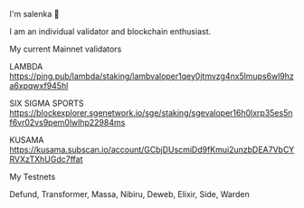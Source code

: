 I'm salenka 🌸

I am an individual validator and blockchain enthusiast.

My current Mainnet validators

LAMBDA
https://ping.pub/lambda/staking/lambvaloper1qey0jtmvzg4nx5lmups6wl9hza6xpqwxf945hl

SIX SIGMA SPORTS
https://blockexplorer.sgenetwork.io/sge/staking/sgevaloper16h0lxrp35es5nf6vr02vs9pem0lwlhp22984ms

KUSAMA
https://kusama.subscan.io/account/GCbjDUscmiDd9fKmui2unzbDEA7VbCYRVXzTXhUGdc7ffat

My Testnets

Defund, Transformer, Massa, Nibiru, Deweb, Elixir, Side, Warden
